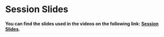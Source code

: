 # Session Slides

#### You can find the slides used in the videos on the following link: [Session Slides](https://github.com/dphi-official/convolutional_neural_networks_essentials/blob/master/presentation/CNN%20Essentials.pdf).